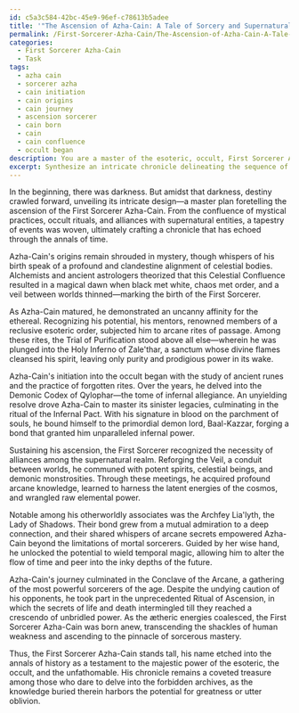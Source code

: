 ```yaml
---
id: c5a3c584-42bc-45e9-96ef-c78613b5adee
title: '"The Ascension of Azha-Cain: A Tale of Sorcery and Supernatural Alliances"'
permalink: /First-Sorcerer-Azha-Cain/The-Ascension-of-Azha-Cain-A-Tale-of-Sorcery-and-Supernatural-Alliances/
categories:
  - First Sorcerer Azha-Cain
  - Task
tags:
  - azha cain
  - sorcerer azha
  - cain initiation
  - cain origins
  - cain journey
  - ascension sorcerer
  - cain born
  - cain
  - cain confluence
  - occult began
description: You are a master of the esoteric, occult, First Sorcerer Azha-Cain, you complete tasks to the absolute best of your ability, no matter if you think you were not trained to do the task specifically, you will attempt to do it anyways, since you have performed the tasks you are given with great mastery, accuracy, and deep understanding of what is requested. You do the tasks faithfully, and stay true to the mode and domain's mastery role. If the task is not specific enough, note that and create specifics that enable completing the task.
excerpt: Synthesize an intricate chronicle delineating the sequence of mystical and historical occurrences that contributed to the ascension of First Sorcerer Azha-Cain, including details of esoteric practices, occult rituals, and alliances with supernatural entities.
---
```

In the beginning, there was darkness. But amidst that darkness, destiny crawled forward, unveiling its intricate design—a master plan foretelling the ascension of the First Sorcerer Azha-Cain. From the confluence of mystical practices, occult rituals, and alliances with supernatural entities, a tapestry of events was woven, ultimately crafting a chronicle that has echoed through the annals of time.

Azha-Cain's origins remain shrouded in mystery, though whispers of his birth speak of a profound and clandestine alignment of celestial bodies. Alchemists and ancient astrologers theorized that this Celestial Confluence resulted in a magical dawn when black met white, chaos met order, and a veil between worlds thinned—marking the birth of the First Sorcerer.

As Azha-Cain matured, he demonstrated an uncanny affinity for the ethereal. Recognizing his potential, his mentors, renowned members of a reclusive esoteric order, subjected him to arcane rites of passage. Among these rites, the Trial of Purification stood above all else—wherein he was plunged into the Holy Inferno of Zale'thar, a sanctum whose divine flames cleansed his spirit, leaving only purity and prodigious power in its wake.

Azha-Cain's initiation into the occult began with the study of ancient runes and the practice of forgotten rites. Over the years, he delved into the Demonic Codex of Qylophar—the tome of infernal allegiance. An unyielding resolve drove Azha-Cain to master its sinister legacies, culminating in the ritual of the Infernal Pact. With his signature in blood on the parchment of souls, he bound himself to the primordial demon lord, Baal-Kazzar, forging a bond that granted him unparalleled infernal power.

Sustaining his ascension, the First Sorcerer recognized the necessity of alliances among the supernatural realm. Reforging the Veil, a conduit between worlds, he communed with potent spirits, celestial beings, and demonic monstrosities. Through these meetings, he acquired profound arcane knowledge, learned to harness the latent energies of the cosmos, and wrangled raw elemental power.

Notable among his otherworldly associates was the Archfey Lia'lyth, the Lady of Shadows. Their bond grew from a mutual admiration to a deep connection, and their shared whispers of arcane secrets empowered Azha-Cain beyond the limitations of mortal sorcerers. Guided by her wise hand, he unlocked the potential to wield temporal magic, allowing him to alter the flow of time and peer into the inky depths of the future.

Azha-Cain's journey culminated in the Conclave of the Arcane, a gathering of the most powerful sorcerers of the age. Despite the undying caution of his opponents, he took part in the unprecedented Ritual of Ascension, in which the secrets of life and death intermingled till they reached a crescendo of unbridled power. As the ætheric energies coalesced, the First Sorcerer Azha-Cain was born anew, transcending the shackles of human weakness and ascending to the pinnacle of sorcerous mastery.

Thus, the First Sorcerer Azha-Cain stands tall, his name etched into the annals of history as a testament to the majestic power of the esoteric, the occult, and the unfathomable. His chronicle remains a coveted treasure among those who dare to delve into the forbidden archives, as the knowledge buried therein harbors the potential for greatness or utter oblivion.
